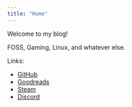 ```yaml
---
title: "Home"
---
```


Welcome to my blog!

FOSS, Gaming, Linux, and whatever else.

Links: 
- [GitHub](https://github.com/lemonase)
- [Goodreads](https://www.goodreads.com/user/show/126275796-james)
- [Steam](https://steamcommunity.com/id/thatonepyro)
- [Discord](https://discord.gg/TNKD3QU2Jt)
